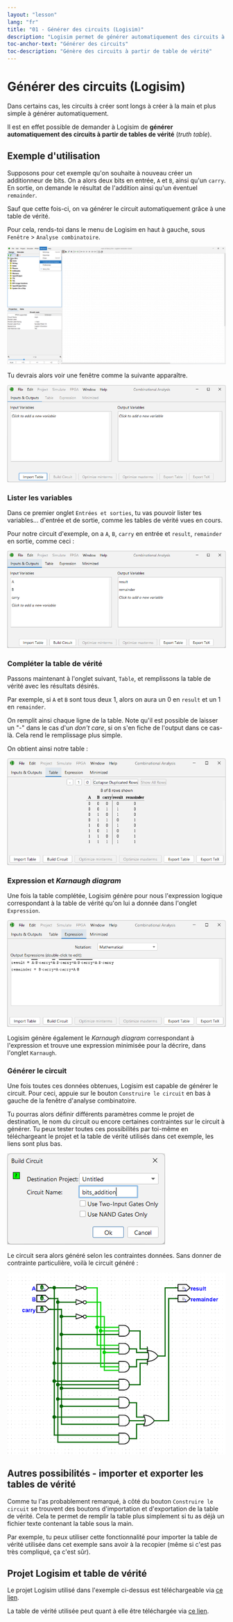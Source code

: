 ```yaml
---
layout: "lesson"
lang: "fr"
title: "01 - Générer des circuits (Logisim)"
description: "Logisim permet de générer automatiquement des circuits à partir d'une table de vérité"
toc-anchor-text: "Générer des circuits"
toc-description: "Génère des circuits à partir de table de vérité"
---
```


# Générer des circuits (Logisim)

Dans certains cas, les circuits à créer sont longs à créer à la main et plus simple à générer automatiquement.

Il est en effet possible de demander à Logisim de **générer automatiquement des circuits à partir de tables de vérité** (*truth table*).

## Exemple d'utilisation

Supposons pour cet exemple qu'on souhaite à nouveau créer un additionneur de bits. On a alors deux bits en entrée, `A` et `B`, ainsi qu'un `carry`. En sortie, on demande le résultat de l'addition ainsi qu'un éventuel `remainder`.

Sauf que cette fois-ci, on va générer le circuit automatiquement grâce à une table de vérité.

Pour cela, rends-toi dans le menu de Logisim en haut à gauche, sous `Fenêtre` > `Analyse combinatoire`.

![L'image du menu à ouvrir devrait apparaître ici](assets/images/logisim-03-combinational-analysis-menu-item.png)

Tu devrais alors voir une fenêtre comme la suivante apparaître.

![L'image de la fenêtre en question devrait apparaître ici](assets/images/logisim-03-combinational-analysis-inputs-and-outputs-tab.png)

### Lister les variables

Dans ce premier onglet `Entrées et sorties`, tu vas pouvoir lister tes variables... d'entrée et de sortie, comme les tables de vérité vues en cours.

Pour notre circuit d'exemple, on a `A`, `B`, `carry` en entrée et `result`, `remainder` en sortie, comme ceci :

![L'image de la liste des entrées et sorties remplies devrait apparaître ici](assets/images/logisim-03-combinational-analysis-inputs-and-outputs-tab-filled-in.png)

### Compléter la table de vérité

Passons maintenant à l'onglet suivant, `Table`, et remplissons la table de vérité avec les résultats désirés.

Par exemple, si `A` et `B` sont tous deux 1, alors on aura un 0 en `result` et un 1 en `remainder`.

On remplit ainsi chaque ligne de la table. Note qu'il est possible de laisser un "-" dans le cas d'un *don't care*, si on s'en fiche de l'output dans ce cas-là. Cela rend le remplissage plus simple.

On obtient ainsi notre table :

![L'image de la table complétée devrait apparaître ici](assets/images/logisim-03-combinational-analysis-table-tab-filled-in.png)

### Expression et *Karnaugh diagram*

Une fois la table complétée, Logisim génère pour nous l'expression logique correspondant à la table de vérité qu'on lui a donnée dans l'onglet `Expression`.

![L'image de l'expression générée automatiquement devrait apparaître ici](assets/images/logisim-03-combinational-analysis-expression-tab.png)

Logisim génère également le *Karnaugh diagram* correspondant à l'expression et trouve une expression minimisée pour la décrire, dans l'onglet `Karnaugh`.

### Générer le circuit

Une fois toutes ces données obtenues, Logisim est capable de générer le circuit. Pour ceci, appuie sur le bouton `Construire le circuit` en bas à gauche de la fenêtre d'analyse combinatoire.

Tu pourras alors définir différents paramètres comme le projet de destination, le nom du circuit ou encore certaines contraintes sur le circuit à générer. Tu peux tester toutes ces possibilités par toi-même en téléchargeant le projet et la table de vérité utilisés dans cet exemple, les liens sont plus bas.

![L'image des paramètres de génération de circuit devrait s'afficher ici](assets/images/logisim-03-combinational-analysis-build-circuit.png)

Le circuit sera alors généré selon les contraintes données. Sans donner de contrainte particulière, voilà le circuit généré :

![L'image du circuit généré automatiquement devrait apparaître ici](assets/images/logisim-03-combinational-analysis-built-circuit.png)

## Autres possibilités - importer et exporter les tables de vérité

Comme tu l'as probablement remarqué, à côté du bouton `Construire le circuit` se trouvent des boutons d'importation et d'exportation de la table de vérité. Cela te permet de remplir la table plus simplement si tu as déjà un fichier texte contenant la table sous la main.

Par exemple, tu peux utiliser cette fonctionnalité pour importer la table de vérité utilisée dans cet exemple sans avoir à la recopier (même si c'est pas très compliqué, ça c'est sûr).

## Projet Logisim et table de vérité

Le projet Logisim utilisé dans l'exemple ci-dessus est téléchargeable via <a href="/assets/logisim/projects/logisim_03_generate_circuits_with_truth_tables.circ" download="logisim_03_generate_circuits_with_truth_tables.circ">ce lien</a>.

La table de vérité utilisée peut quant à elle être téléchargée via <a href="/assets/logisim/truth-tables/logisim-03-generate-circuits-with-truth-tables.txt" download="logisim-03-generate-circuits-with-truth-tables.txt">ce lien</a>.